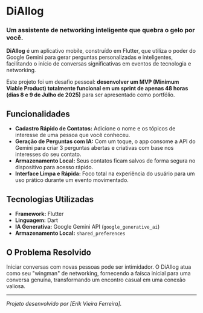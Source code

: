 # DiAIlog

### Um assistente de networking inteligente que quebra o gelo por você.

**DiAIlog** é um aplicativo mobile, construído em Flutter, que utiliza o poder do Google Gemini para gerar perguntas personalizadas e inteligentes, facilitando o início de conversas significativas em eventos de tecnologia e networking.

Este projeto foi um desafio pessoal: **desenvolver um MVP (Minimum Viable Product) totalmente funcional em um sprint de apenas 48 horas (dias 8 e 9 de Julho de 2025)** para ser apresentado como portfólio.

## Funcionalidades

* **Cadastro Rápido de Contatos:** Adicione o nome e os tópicos de interesse de uma pessoa que você conheceu.
* **Geração de Perguntas com IA:** Com um toque, o app consome a API do Gemini para criar 3 perguntas abertas e criativas com base nos interesses do seu contato.
* **Armazenamento Local:** Seus contatos ficam salvos de forma segura no dispositivo para acesso rápido.
* **Interface Limpa e Rápida:** Foco total na experiência do usuário para um uso prático durante um evento movimentado.

## Tecnologias Utilizadas

* **Framework:** Flutter
* **Linguagem:** Dart
* **IA Generativa:** Google Gemini API (`google_generative_ai`)
* **Armazenamento Local:** `shared_preferences`

## O Problema Resolvido

Iniciar conversas com novas pessoas pode ser intimidador. O DiAIlog atua como seu "wingman" de networking, fornecendo a faísca inicial para uma conversa genuína, transformando um encontro casual em uma conexão valiosa.

---
*Projeto desenvolvido por [Erik Vieira Ferreira].*
